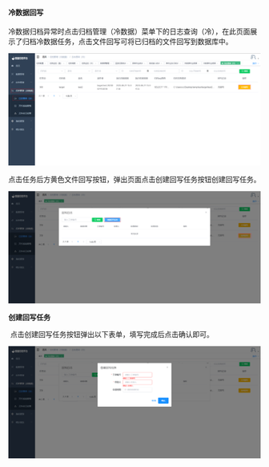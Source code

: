 

#### 			冷数据回写

​	冷数据归档异常时点击归档管理（冷数据）菜单下的日志查询（冷），在此页面展示了归档冷数据任务，点击文件回写可将已归档的文件回写到数据库中。

![image-20230621150804299](../images/image-20230621150804299.png)

点击任务后方黄色文件回写按钮，弹出页面点击创建回写任务按钮创建回写任务。

![image-20230620165406520](../images/image-20230620165406520.png)

**创建回写任务**

​	点击创建回写任务按钮弹出以下表单，填写完成后点击确认即可。

![image-20230620165554471](../images/image-20230620165554471.png)
